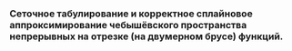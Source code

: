 ### Сеточное табулирование и корректное сплайновое аппроксимирование чебышёвского пространства непрерывных на отрезке (на двумерном брусе) функций.

